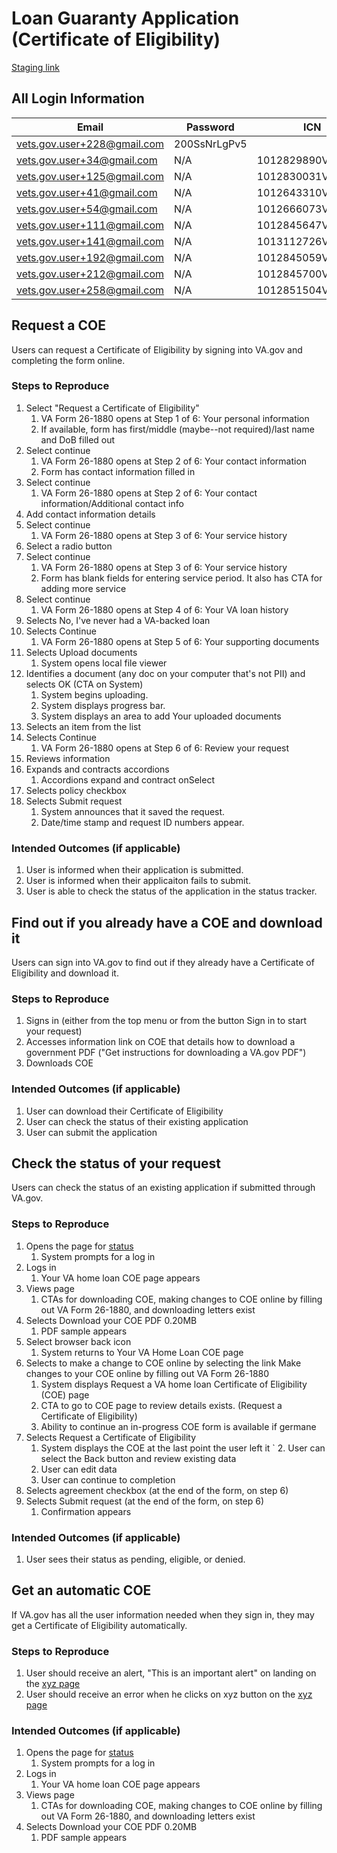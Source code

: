 # Loan Guaranty Application (Certificate of Eligibility)

[Staging link](https://staging.va.gov/housing-assistance/home-loans/request-coe-form-26-1880/introduction)

## All Login Information
| Email                         | Password | ICN | EDIPI | 
| ----------------------------- | ---------- | ---------- | ---------- |
| vets.gov.user+228@gmail.com   | 200SsNrLgPv5 |
| vets.gov.user+34@gmail.com   | N/A | 1012829890V001762 | 1005320840 |
| vets.gov.user+125@gmail.com   | N/A | 1012830031V654442 | 1005151291 |
| vets.gov.user+41@gmail.com   | N/A | 1012643310V921518 | 1019061961 |
| vets.gov.user+54@gmail.com   | N/A | 1012666073V986297 | 1293307390 |
| vets.gov.user+111@gmail.com   | N/A | 1012845647V175093 | 1322564410 |
| vets.gov.user+141@gmail.com   | N/A | 1013112726V768481 | 1015781374 |
| vets.gov.user+192@gmail.com   | N/A | 1012845059V795233 | 1014019258 |
| vets.gov.user+212@gmail.com   | N/A | 1012845700V116007 | 1100647822 |
| vets.gov.user+258@gmail.com   | N/A | 1012851504V621829 | 1023820672 |

## Request a COE
Users can request a Certificate of Eligibility by signing into VA.gov and completing the form online. 

### Steps to Reproduce
1. Select "Request a Certificate of Eligibility"
     1. VA Form 26-1880 opens at Step 1 of 6: Your personal information
     2. If available, form has first/middle (maybe--not required)/last name and DoB filled out
2. Select continue
     1. VA Form 26-1880 opens at Step 2 of 6: Your contact information
     2. Form has contact information filled in
4. Select continue
     1. VA Form 26-1880 opens at Step 2 of 6: Your contact information/Additional contact info
5. Add contact information details
6. Select continue
     1. VA Form 26-1880 opens at Step 3 of 6: Your service history
7. Select a radio button
8. Select continue
     1. VA Form 26-1880 opens at Step 3 of 6: Your service history
     2. Form has blank fields for entering service period. It also has CTA for adding more service
9. Select continue
     1. VA Form 26-1880 opens at Step 4 of 6: Your VA loan history
10. Selects No, I've never had a VA-backed loan	
11. Selects Continue	
     1. VA Form 26-1880 opens at Step 5 of 6: Your supporting documents
12. Selects Upload documents	
	1. System opens local file viewer
13. Identifies a document (any doc on your computer that's not PII) and selects OK (CTA on System)	
	1. System begins uploading. 
	2. System displays progress bar.
	3. System displays an area to add Your uploaded documents
14. Selects an item from the list	
15. Selects Continue	
	1. VA Form 26-1880 opens at Step 6 of 6: Review your request
16. Reviews information	
17. Expands and contracts accordions	
	1. Accordions expand and contract onSelect
18. Selects policy checkbox	
19. Selects Submit request	
	1. System announces that it saved the request.
	2. Date/time stamp and request ID numbers appear.

### Intended Outcomes (if applicable)
1. User is informed when their application is submitted. 
2. User is informed when their applicaiton fails to submit.
3. User is able to check the status of the application in the status tracker.

## Find out if you already have a COE and download it
Users can sign into VA.gov to find out if they already have a Certificate of Eligibility and download it.

### Steps to Reproduce
1. Signs in (either from the top menu or from the button Sign in to start your request)
2. Accesses information link on COE that details how to download a government PDF ("Get instructions for downloading a VA.gov PDF")
3. Downloads COE

### Intended Outcomes (if applicable)
1. User can download their Certificate of Eligibility
2. User can check the status of their existing application
3.  User can submit the application

## Check the status of your request
Users can check the status of an existing application if submitted through VA.gov.

### Steps to Reproduce
1. Opens the page for [status](https://staging.va.gov/housing-assistance/home-loans/check-coe-status/your-coe?postLogin=true)	
	1. System prompts for a log in
2. Logs in	
	1. Your VA home loan COE page appears
3. Views page 	
	1. CTAs for downloading COE, making changes to COE online by filling out VA Form 26-1880, and downloading letters exist
4. Selects Download your COE PDF 0.20MB	
	1. PDF sample appears 
5. Select browser back icon
	1. System returns to Your VA Home Loan COE page
6. Selects to make a change to COE online by selecting the link Make changes to your COE online by filling out VA Form 26-1880	
	1. System displays Request a VA home loan Certificate of Eligibility (COE) page
	2. CTA to go to COE page to review details exists. (Request a Certificate of Eligibility)
	3. Ability to continue an in-progress COE form is available if germane
7. Selects Request a Certificate of Eligibility	
	1. System displays the COE at the last point the user left it
`	2. User can select the Back button and review existing data
	3. User can edit data
	4. User can continue to completion 
8. Selects agreement checkbox (at the end of the form, on step 6)	
9. Selects Submit request (at the end of the form, on step 6)	
	1. Confirmation appears

### Intended Outcomes (if applicable)
1. User sees their status as pending, eligible, or denied. 

## Get an automatic COE
If VA.gov has all the user information needed when they sign in, they may get a Certificate of Eligibility automatically.

### Steps to Reproduce
1. User should receive an alert, "This is an important alert" on landing on the [xyz page]()
2. User should receive an error when he clicks on xyz button on the [xyz page]()

### Intended Outcomes (if applicable)
1. Opens the page for [status](https://staging.va.gov/housing-assistance/home-loans/check-coe-status/your-coe?postLogin=true)	
	1. System prompts for a log in
2. Logs in	
	1. Your VA home loan COE page appears
3. Views page 	
	1. CTAs for downloading COE, making changes to COE online by filling out VA Form 26-1880, and downloading letters exist
4. Selects Download your COE PDF 0.20MB	
	1. PDF sample appears 

